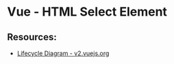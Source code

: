 # Vue - HTML Select Element

## Resources:
* [Lifecycle Diagram - v2.vuejs.org](https://v2.vuejs.org/v2/guide/instance.html#Lifecycle-Diagram)